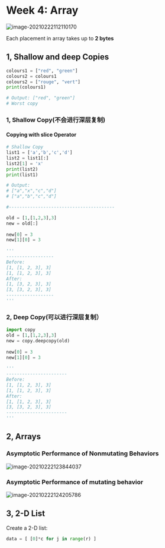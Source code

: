 # Week 4: Array

![image-20210222112110170](C:\Users\alienware\AppData\Roaming\Typora\typora-user-images\image-20210222112110170.png)

Each placement in array takes up to **2 bytes**

## 1, Shallow and deep Copies

```python
colours1 = ["red", "green"] 
colours2 = colours1 
colours2 = ["rouge", "vert"] 
print(colours1)

# Output: ["red", "green"]
# Worst copy
```

### 1, Shallow Copy(不会进行深层复制)

#### Copying with slice Operator

```python
# Shallow Copy
list1 = ['a','b','c','d'] 
list2 = list1[:] 
list2[1] = 'x' 
print(list2)
print(list1)

# Output:
# ["a","x","c","d"]
# ["a","b","c","d"]

#----------------------------------------

old = [1,[1,2,3],3]
new = old[:]
 
new[0] = 3
new[1][0] = 3
 
'''
------------------
Before:
[1, [1, 2, 3], 3]
[1, [1, 2, 3], 3]
After:
[1, [3, 2, 3], 3]
[3, [3, 2, 3], 3]
------------------
'''
```

### 2, Deep Copy(可以进行深层复制）

```python
import copy
old = [1,[1,2,3],3]
new = copy.deepcopy(old)
 
new[0] = 3
new[1][0] = 3
 
'''
-----------------------
Before:
[1, [1, 2, 3], 3]
[1, [1, 2, 3], 3]
After:
[1, [1, 2, 3], 3]
[3, [3, 2, 3], 3]
-----------------------
'''
```

## 2, Arrays

### **Asymptotic Performance of Nonmutating Behaviors**

![image-20210222123844037](C:\Users\alienware\AppData\Roaming\Typora\typora-user-images\image-20210222123844037.png)

### **Asymptotic Performance of mutating behavior**

![image-20210222124205786](C:\Users\alienware\AppData\Roaming\Typora\typora-user-images\image-20210222124205786.png)

## 3, 2-D List

Create a 2-D list:

```python
data = [ [0]*c for j in range(r) ]
```



